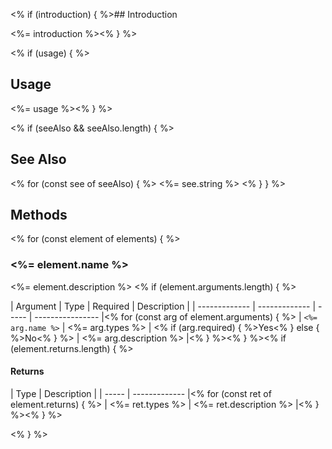 <% if (introduction)  { %>## Introduction

<%= introduction %><% } %>

<% if (usage)  { %>
## Usage

<%= usage %><% } %>

<% if (seeAlso && seeAlso.length)  { %>
## See Also
<% for (const see of seeAlso) { %>
<%= see.string %>
<% } } %>
## Methods

<% for (const element of elements) { %>
### <%= element.name %>

<%= element.description %>
<% if (element.arguments.length) { %>

| Argument | Type | Required | Description |
| ------------- | ------------- | ----- | ---------------- |<% for (const arg of element.arguments) { %>
| `<%= arg.name %>` | <%= arg.types %> | <% if (arg.required) { %>Yes<% } else { %>No<% } %> | <%= arg.description %> |<% } %><% } %><% if (element.returns.length) { %>

#### Returns

| Type | Description |
| ----- | ------------- |<% for (const ret of element.returns) { %>
| <%= ret.types %> | <%= ret.description %> |<% } %><% } %>

<% } %>
